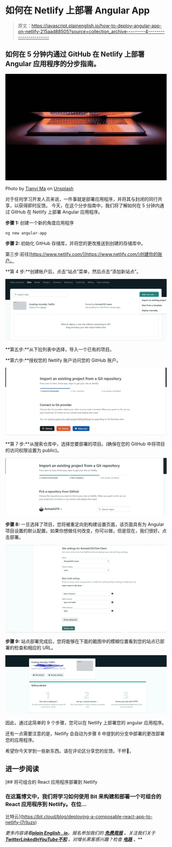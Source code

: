 # 如何在 Netlify 上部署 Angular App

> 原文：<https://javascript.plainenglish.io/how-to-deploy-angular-app-on-netlify-215aad88505?source=collection_archive---------4----------------------->

## 如何在 5 分钟内通过 GitHub 在 Netlify 上部署 Angular 应用程序的分步指南。

![](img/314c48428378914b5b10f5a3b4af3290.png)

Photo by [Tianyi Ma](https://unsplash.com/@tma?utm_source=medium&utm_medium=referral) on [Unsplash](https://unsplash.com?utm_source=medium&utm_medium=referral)

对于任何学习开发人员来说，一件事就是部署应用程序，并将其与封闭的同行共享，以获得即时反馈。
今天，在这个分步指南中，我们将了解如何在 5 分钟内通过 GitHub 在 Netlify 上部署 Angular 应用程序。

**步骤 1:** 创建一个新的角度应用程序

```
ng new angular-app
```

**步骤 2:** 初始化 GitHub 存储库，并将您的更改推送到创建的存储库中。

第三步:前往[https://www.netlify.com/](https://www.netlify.com/)创建你的账户。

**第 4 步:**创建帐户后，点击“站点”菜单，然后点击“添加新站点”。

![](img/44f12cc48ea48eb64aed3e7a545df291.png)

**第五步:**从下拉列表中选择，导入一个已有的项目。

**第六步:**授权您的 Netlify 账户访问您的 GitHub 账户。

![](img/98252bbbf736762598e853a764ef3080.png)

**第 7 步:**从搜索仓库中，选择您要部署的项目。(确保在您的 GitHub 中将项目的访问权限设置为 public)。

![](img/b57053320b02d7c0bb973b35666eeffb.png)

**步骤 8:** 一旦选择了项目，您将被重定向到构建设置页面，该页面具有为 Angular 项目设置的默认配置。如果你想做任何改变，你可以做，但是现在，我们很好。点击部署。

![](img/492dda8e02cf1d54a93069675a163319.png)

**步骤 9:** 站点部署完成后，您将能够在下面的截图中的模糊位置看到您的站点已部署的检查和相应的 URL。

![](img/75d754088b638187e0fe19bd5255a443.png)

因此，通过这简单的 9 个步骤，您可以在 Netlify 上部署您的 angular 应用程序。

还有一点需要注意的是，Netlify 会自动为步骤 8 中提到的分支中部署的更改部署您的应用程序。

希望你今天学到一些新东西。请在评论区分享您的反馈。干杯🍺。

## 进一步阅读

[](https://bit.cloud/blog/deploying-a-composable-react-app-to-netlify-l7rlluzs) [## 将可组合的 React 应用程序部署到 Netlify

### 在这篇博文中，我们将学习如何使用 Bit 来构建和部署一个可组合的 React 应用程序到 Netlify。在位…

比特云](https://bit.cloud/blog/deploying-a-composable-react-app-to-netlify-l7rlluzs) 

*更多内容请看*[***plain English . io***](https://plainenglish.io/)*。报名参加我们的* [***免费周报***](http://newsletter.plainenglish.io/) *。关注我们关于*[***Twitter***](https://twitter.com/inPlainEngHQ)[***LinkedIn***](https://www.linkedin.com/company/inplainenglish/)*[***YouTube***](https://www.youtube.com/channel/UCtipWUghju290NWcn8jhyAw)*[***不和***](https://discord.gg/GtDtUAvyhW) *。对增长黑客感兴趣？检查* [***电路***](https://circuit.ooo/) *。***
